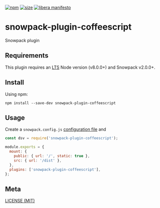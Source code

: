 [npm]: https://img.shields.io/npm/v/snowpack-plugin-coffeescript
[npm-url]: https://www.npmjs.com/package/snowpack-plugin-coffeescript
[size]: https://packagephobia.now.sh/badge?p=snowpack-plugin-coffeescript
[size-url]: https://packagephobia.now.sh/result?p=snowpack-plugin-coffeescript

[![npm][npm]][npm-url]
[![size][size]][size-url]
[![libera manifesto](https://img.shields.io/badge/libera-manifesto-lightgrey.svg)](https://liberamanifesto.com)

# snowpack-plugin-coffeescript

Snowpack plugin

## Requirements

This plugin requires an [LTS](https://github.com/nodejs/Release) Node version (v8.0.0+) and Snowpack v2.0.0+.

## Install

Using npm:

```console
npm install --save-dev snowpack-plugin-coffeescript
```

## Usage

Create a `snowpack.config.js` [configuration file](https://www.snowpack.dev/reference/configuration) and

```js
const dsv = require('snowpack-plugin-coffeescript');

module.exports = {
  mount: {
    public: { url: '/', static: true },
    src: { url: '/dist' },
  },
  plugins: ['snowpack-plugin-coffeescript'],
};
```

## Meta

[LICENSE (MIT)](./LICENSE.md)
